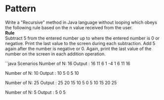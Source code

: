 # Pattern
Write a "Recursive" method in Java language without looping which obeys the following rule based on the n value received from the user.  
**Rule**   
Subtract 5 from the entered number up to where the entered number is 0 or negative. Print the last value to the screen during each subtraction. Add 5 again after the number is negative or 0. Again, print the last value of the number on the screen in each addition operation.

``java
Scenarios
Number of N: 16
Output : 16 11 6 1 -4 1 6 11 16


Number of N: 10
Output : 10 5 0 5 10


Number of N: 25
Output : 25 20 15 10 5 0 5 10 15 20 25


Number of N: 5
Output : 5 0 5
```